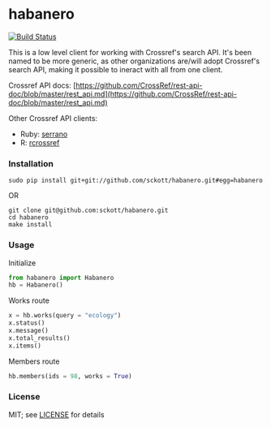 habanero
=======

[![Build Status](https://travis-ci.org/sckott/habanero.svg)](https://travis-ci.org/sckott/habanero)

This is a low level client for working with Crossref's search API. It's been named to be more generic, as other organizations are/will adopt Crossref's search API, making it possible to ineract with all from one client. 

Crossref API docs: [https://github.com/CrossRef/rest-api-doc/blob/master/rest_api.md](https://github.com/CrossRef/rest-api-doc/blob/master/rest_api.md)

Other Crossref API clients:

- Ruby: [serrano](https://github.com/sckott/serrano)
- R: [rcrossref](https://github.com/ropensci/rcrossref)

### Installation

```
sudo pip install git+git://github.com/sckott/habanero.git#egg=habanero
```

OR 

```
git clone git@github.com:sckott/habanero.git
cd habanero
make install
```

### Usage

Initialize

```python
from habanero import Habanero
hb = Habanero()
```

Works route

```python
x = hb.works(query = "ecology")
x.status()
x.message()
x.total_results()
x.items()
```

Members route

```python
hb.members(ids = 98, works = True)
```

### License

MIT; see [LICENSE](LICENSE) for details
